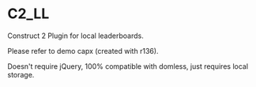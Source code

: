 C2_LL
=====

Construct 2 Plugin for local leaderboards.

Please refer to demo capx (created with r136).

Doesn't require jQuery, 100% compatible with domless, just requires local storage.
